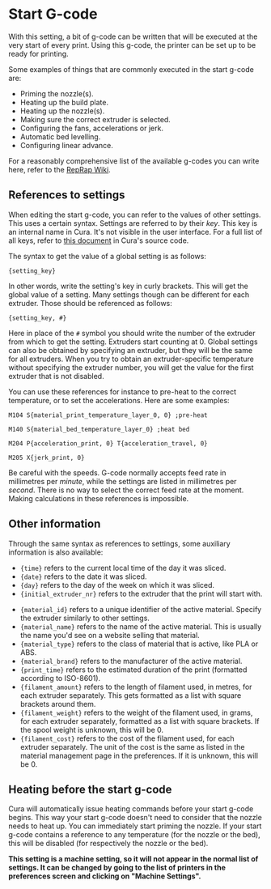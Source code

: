 Start G-code
====
With this setting, a bit of g-code can be written that will be executed at the very start of every print. Using this g-code, the printer can be set up to be ready for printing.

Some examples of things that are commonly executed in the start g-code are:
* Priming the nozzle(s).
* Heating up the build plate.
* Heating up the nozzle(s).
* Making sure the correct extruder is selected.
* Configuring the fans, accelerations or jerk.
* Automatic bed levelling.
* Configuring linear advance.

For a reasonably comprehensive list of the available g-codes you can write here, refer to the [RepRap Wiki](https://reprap.org/wiki/G-code).

References to settings
----
When editing the start g-code, you can refer to the values of other settings. This uses a certain syntax. Settings are referred to by their *key*. This key is an internal name in Cura. It's not visible in the user interface. For a full list of all keys, refer to [this document](https://github.com/Ultimaker/Cura/blob/master/resources/definitions/fdmprinter.def.json) in Cura's source code.

The syntax to get the value of a global setting is as follows:

`{setting_key}`

In other words, write the setting's key in curly brackets. This will get the global value of a setting. Many settings though can be different for each extruder. Those should be referenced as follows:

`{setting_key, #}`

Here in place of the `#` symbol you should write the number of the extruder from which to get the setting. Extruders start counting at 0. Global settings can also be obtained by specifying an extruder, but they will be the same for all extruders. When you try to obtain an extruder-specific temperature without specifying the extruder number, you will get the value for the first extruder that is not disabled.

You can use these references for instance to pre-heat to the correct temperature, or to set the accelerations. Here are some examples:

`M104 S{material_print_temperature_layer_0, 0} ;pre-heat`

`M140 S{material_bed_temperature_layer_0} ;heat bed`

`M204 P{acceleration_print, 0} T{acceleration_travel, 0}`

`M205 X{jerk_print, 0}`

Be careful with the speeds. G-code normally accepts feed rate in millimetres per *minute*, while the settings are listed in millimetres per *second*. There is no way to select the correct feed rate at the moment. Making calculations in these references is impossible.

Other information
----
Through the same syntax as references to settings, some auxiliary information is also available:

* `{time}` refers to the current local time of the day it was sliced.
* `{date}` refers to the date it was sliced.
* `{day}` refers to the day of the week on which it was sliced.
* `{initial_extruder_nr}` refers to the extruder that the print will start with.
<!--if cura_version>=4.12-->
* `{material_id}` refers to a unique identifier of the active material. Specify the extruder similarly to other settings.
* `{material_name}` refers to the name of the active material. This is usually the name you'd see on a website selling that material.
* `{material_type}` refers to the class of material that is active, like PLA or ABS.
* `{material_brand}` refers to the manufacturer of the active material.
* `{print_time}` refers to the estimated duration of the print (formatted according to ISO-8601).
* `{filament_amount}` refers to the length of filament used, in metres, for each extruder separately. This gets formatted as a list with square brackets around them.
* `{filament_weight}` refers to the weight of the filament used, in grams, for each extruder separately, formatted as a list with square brackets. If the spool weight is unknown, this will be 0.
* `{filament_cost}` refers to the cost of the filament used, for each extruder separately. The unit of the cost is the same as listed in the material management page in the preferences. If it is unknown, this will be 0.
<!--endif-->

Heating before the start g-code
----
Cura will automatically issue heating commands before your start g-code begins. This way your start g-code doesn't need to consider that the nozzle needs to heat up. You can immediately start priming the nozzle. If your start g-code contains a reference to any temperature (for the nozzle or the bed), this will be disabled (for respectively the nozzle or the bed).

**This setting is a machine setting, so it will not appear in the normal list of settings. It can be changed by going to the list of printers in the preferences screen and clicking on "Machine Settings".**